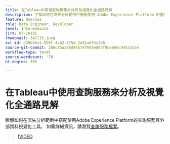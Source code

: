 ```yaml
---
title: 在Tableau中使用查詢服務來分析及視覺化全通路見解
description: 了解如何在流失分析範例中搭配使用 Adobe Experience Platform 的查詢服務與外部資料視覺化工具。
feature: Queries
role: Data Engineer, Developer
level: Intermediate
jira: KT-10191
thumbnail: 342115.jpeg
exl-id: d39d4bc5-550f-4cb2-875d-2e81a6f4c2b8
source-git-commit: 286c85aa88d44574f00ded67f0de8e0c945a153e
workflow-type: tm+mt
source-wordcount: '70'
ht-degree: 30%

---
```


# 在Tableau中使用查詢服務來分析及視覺化全通路見解

瞭解如何在流失分析範例中搭配使用Adobe Experience Platform的查詢服務與外部資料視覺化工具。 如需詳細資訊，請瀏覽[查詢服務檔案](https://experienceleague.adobe.com/docs/experience-platform/query/home.html?lang=zh-Hant)。

>[!VIDEO](https://video.tv.adobe.com/v/342115?learn=on&enablevpops)

